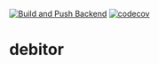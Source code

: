 [![Build and Push Backend](https://github.com/nag2548/debitor/actions/workflows/backend.yml/badge.svg)](https://github.com/nag2548/debitor/actions/workflows/backend.yml)
[![codecov](https://codecov.io/gh/nag2548/debitor/branch/main/graph/badge.svg?token=ZR3143KODZ)](https://codecov.io/gh/nag2548/debitor)

# debitor
